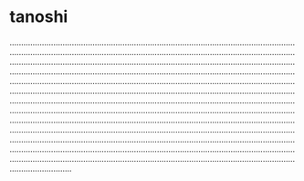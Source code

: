 # tanoshi
.......................................................................................................................................................................................................................................................................................................................................................................................................................................................................................................................................................................................................................................................................................................................................................................................................................................................................................................................................................................................................................................................................................................................................................................................................................................................................................................................................................................................................................................................................................................................................................................................................................................................................................................